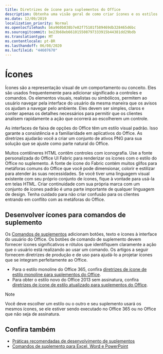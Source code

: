 ```yaml
---
title: Diretrizes de ícone para suplementos do Office
description: Obtenha uma visão geral de como criar ícones e os estilos de design novos e monolinhas para comandos de suplemento.
ms.date: 12/09/2019
localization_priority: Normal
ms.openlocfilehash: b6a960b038b7e02f75101f589469db328465d6bc
ms.sourcegitcommit: be23b68eb661015508797333915b44381dd29bdb
ms.translationtype: MT
ms.contentlocale: pt-BR
ms.lasthandoff: 06/08/2020
ms.locfileid: "44607670"
---
```

# <a name="icons"></a>Ícones

Ícones são a representação visual de um comportamento ou conceito. Eles são usados frequentemente para adicionar significado a controles e comandos. Os elementos visuais, realistas ou simbólicos, permitem ao usuário navegar pela interface do usuário da mesma maneira que os avisos os ajudam a navegar pelo ambiente. Eles devem ser simples, claros e conter apenas os detalhes necessários para permitir que os clientes analisem rapidamente a ação que ocorrerá ao escolherem um controle.

As interfaces de faixa de opções do Office têm um estilo visual padrão. Isso garante a consistência e a familiaridade em aplicativos do Office. As diretrizes ajudarão você a criar um conjunto de ativos PNG para sua solução que se ajuste como parte natural do Office.

Muitos contêineres HTML contêm controles com iconografia. Use a fonte personalizada do Office UI Fabric para renderizar os ícones com o estilo do Office no suplemento. A fonte de ícone do Fabric contém muitos glifos para metáforas comuns do Office que você pode dimensionar, colorir e estilizar para atender às suas necessidades. Se você tiver uma linguagem visual existente com seu próprio conjunto de ícones, fique à vontade para usá-la em telas HTML. Criar continuidade com sua própria marca com um conjunto de ícones padrão é uma parte importante de qualquer linguagem de design. Tenha cuidado para não criar confusão para os clientes entrando em conflito com as metáforas do Office.

## <a name="design-icons-for-add-in-commands"></a>Desenvolver ícones para comandos de suplemento

Os [Comandos de suplementos](add-in-commands.md) adicionam botões, texto e ícones à interface do usuário do Office. Os botões de comando de suplemento devem fornecer ícones significativos e rótulos que identifiquem claramente a ação que o usuário está realizando ao usar um comando. Os artigos a seguir fornecem diretrizes de produção e de uso para ajudá-lo a projetar ícones que se integram perfeitamente ao Office.

- Para o estilo monoline do Office 365, confira [diretrizes de ícone de estilo monoline para suplementos do Office](add-in-icons-monoline.md).
- Para obter o estilo novo do Office 2013 sem assinatura, confira [diretrizes de ícone de estilo atualizado para suplementos do Office](add-in-icons-fresh.md).

> [!NOTE]
> Você deve escolher um estilo ou o outro e seu suplemento usará os mesmos ícones, se ele estiver sendo executado no Office 365 ou no Office que não seja de assinatura.

## <a name="see-also"></a>Confira também

- [Práticas recomendadas de desenvolvimento de suplementos](../concepts/add-in-development-best-practices.md)
- [Comandos de suplemento para Excel, Word e PowerPoint](../design/add-in-commands.md)
